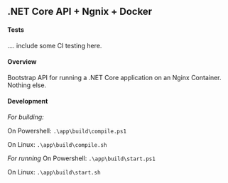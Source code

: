 ## .NET Core API + Ngnix + Docker

#### Tests

.... include some CI testing here.

#### Overview

Bootstrap API for running a .NET Core application on an Nginx Container. Nothing else. 

#### Development 

*For building:*

On Powershell:
```.\app\build\compile.ps1```

On Linux:
```.\app\build\compile.sh```


*For running*
On Powershell:
```.\app\build\start.ps1```

On Linux:
```.\app\build\start.sh```